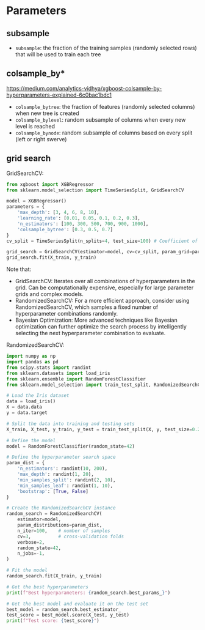 # Parameters

## subsample
- `subsample`: the fraction of the training samples (randomly selected rows) that will be used to train each tree

## colsample_by*
https://medium.com/analytics-vidhya/xgboost-colsample-by-hyperparameters-explained-6c0bac1bdc1
- `colsample_bytree`: the fraction of features (randomly selected columns) when new tree is created
- `colsample_bylevel`: random subsample of columns when every new level is reached
- `colsample_bynode`: random subsample of columns based on every split (left or right swerve)

## grid search

GridSearchCV:
```py
from xgboost import XGBRegressor
from sklearn.model_selection import TimeSeriesSplit, GridSearchCV

model = XGBRegressor()
parameters = {
    'max_depth': [3, 4, 6, 8, 10],
    'learning_rate': [0.01, 0.05, 0.1, 0.2, 0.3],
    'n_estimators': [100, 300, 500, 700, 900, 1000],
    'colsample_bytree': [0.3, 0.5, 0.7]
}
cv_split = TimeSeriesSplit(n_splits=4, test_size=100) # Coefficient of Variation

grid_search = GridSearchCV(estimator=model, cv=cv_split, param_grid=parameters)
grid_search.fit(X_train, y_train)
```

Note that:
- GridSearchCV: Iterates over all combinations of hyperparameters in the grid. Can be computationally expensive, especially for large parameter grids and complex models.   
- RandomizedSearchCV: For a more efficient approach, consider using RandomizedSearchCV, which samples a fixed number of hyperparameter combinations randomly.   
- Bayesian Optimization: More advanced techniques like Bayesian optimization can further optimize the search process by intelligently selecting the next hyperparameter combination to evaluate.

RandomizedSearchCV:
```py
import numpy as np
import pandas as pd
from scipy.stats import randint
from sklearn.datasets import load_iris
from sklearn.ensemble import RandomForestClassifier
from sklearn.model_selection import train_test_split, RandomizedSearchCV

# Load the Iris dataset
data = load_iris()
X = data.data
y = data.target

# Split the data into training and testing sets
X_train, X_test, y_train, y_test = train_test_split(X, y, test_size=0.2, random_state=42)

# Define the model
model = RandomForestClassifier(random_state=42)

# Define the hyperparameter search space
param_dist = {
    'n_estimators': randint(10, 200),
    'max_depth': randint(1, 20),
    'min_samples_split': randint(2, 10),
    'min_samples_leaf': randint(1, 10),
    'bootstrap': [True, False]
}

# Create the RandomizedSearchCV instance
random_search = RandomizedSearchCV(
    estimator=model, 
    param_distributions=param_dist, 
    n_iter=100,    # number of samples
    cv=3,          # cross-validation folds
    verbose=2, 
    random_state=42, 
    n_jobs=-1,
)

# Fit the model
random_search.fit(X_train, y_train)

# Get the best hyperparameters
print(f"Best hyperparameters: {random_search.best_params_}")

# Get the best model and evaluate it on the test set
best_model = random_search.best_estimator_
test_score = best_model.score(X_test, y_test)
print(f"Test score: {test_score}")
```
